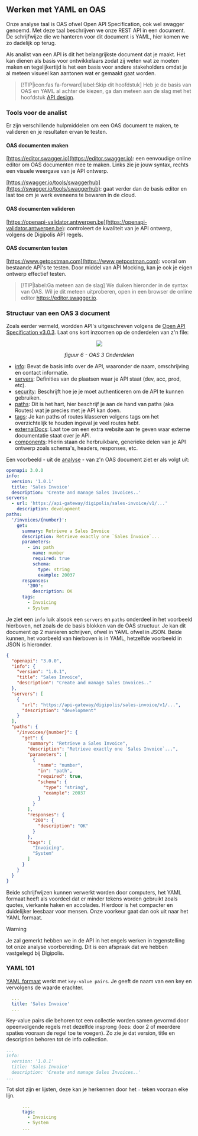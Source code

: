 ## Werken met YAML en OAS

Onze analyse taal is OAS ofwel Open API Specification, ook wel swagger genoemd. Met deze taal beschrijven we onze REST API in een document. De schrijfwijze die we hanteren voor dit document is YAML, hier komen we zo dadelijk op terug.

Als analist van een API is dit het belangrijkste document dat je maakt. Het kan dienen als basis voor ontwikkelaars zodat zij weten wat ze moeten maken en tegelijkertijd is het een basis voor andere stakeholders omdat je al meteen visueel kan aantonen wat er gemaakt gaat worden.

>[!TIP|icon:fas fa-forward|label:Skip dit hoofdstuk]
> Heb je de basis van OAS en YAML al achter de kiezen, ga dan meteen aan de slag met het hoofdstuk [API design](/content/designers/design).

### Tools voor de analist

Er zijn verschillende hulpmiddelen om een OAS document te maken, te valideren en je resultaten ervan te testen.

#### OAS documenten maken
[https://editor.swagger.io](https://editor.swagger.io): een eenvoudige online editor om OAS documenten mee te maken. Links zie je jouw syntax, rechts een visuele weergave van je API ontwerp.

[https://swagger.io/tools/swaggerhub](https://swagger.io/tools/swaggerhub): gaat verder dan de basis editor en laat toe om je werk eveneens te bewaren in de cloud.


#### OAS documenten valideren
[https://openapi-validator.antwerpen.be](https://openapi-validator.antwerpen.be): controleert de kwaliteit van je API ontwerp, volgens de Digipolis API regels.

#### OAS documenten testen
[https://www.getpostman.com](https://www.getpostman.com): vooral om bestaande API's te testen. Door middel van API Mocking, kan je ook je eigen ontwerp effectief testen.

>[!TIP|label:Ga meteen aan de slag]
> We duiken hieronder in de syntax van OAS. Wil je dit meteen uitproberen, open in een browser de online editor https://editor.swagger.io.

### Structuur van een OAS 3 document

Zoals eerder vermeld, wordden API's uitgeschreven volgens de [Open API Specification v3.0.3](https://swagger.io/specification). Laat ons kort inzoomen op de onderdelen van z'n file:

<a class="anchor" id="figuur-6"></a>
<p align="center">
  <img src="content/images/openapi3structure.png">
  <div align="center"><i>figuur 6 - OAS 3 Onderdelen</i></div>
</p>

- [info](https://github.com/OAI/OpenAPI-Specification/blob/master/versions/3.0.2.md#infoObject): Bevat de basis info over de API, waaronder de naam, omschrijving en contact informatie.
- [servers](https://swagger.io/docs/specification/api-host-and-base-path/): Definities van de plaatsen waar je API staat (dev, acc, prod, etc).
- [security](https://swagger.io/docs/specification/authentication/): Beschrijft hoe je je moet authenticeren om de API te kunnen gebruiken.
- [paths](https://swagger.io/docs/specification/paths-and-operations/): Dit is het hart, hier beschrijf je aan de hand van paths (aka Routes) wat je precies met je API kan doen.
- [tags](https://swagger.io/specification/#tagObject): Je kan paths of routes klasseren volgens tags om het overzichtelijk te houden ingeval je veel routes hebt.
- [externalDocs](https://swagger.io/specification/#externalDocumentationObject): Laat toe om een extra website aan te geven waar externe documentatie staat over je API.
- [components](https://github.com/OAI/OpenAPI-Specification/blob/master/versions/3.0.2.md#components-object): Hierin staan de herbruikbare, generieke delen van je API ontwerp zoals schema's, headers, responses, etc.

Een voorbeeld - uit de [analyse](/content/designers/analysis) - van z'n OAS document ziet er  als volgt uit:

``` yaml
openapi: 3.0.0
info:
  version: '1.0.1'
  title: 'Sales Invoice'
  description: 'Create and manage Sales Invoices..'
servers:
  - url: 'https://api-gateway/digipolis/sales-invoice/v1/...'
    description: development
paths:
  '/invoices/{number}':
    get:
      summary: Retrieve a Sales Invoice
      description: Retrieve exactly one `Sales Invoice`...
      parameters:
        - in: path
          name: number
          required: true
          schema:
            type: string
            example: 20037
      responses:
        '200':
          description: OK
      tags:
        - Invoicing
        - System
```

Je ziet een `info` luik alsook een `servers` en `paths` onderdeel in het voorbeeld hierboven, net zoals de de basis blokken van de OAS structuur. Je kan dit document op 2 manieren schrijven, ofwel in YAML ofwel in JSON. Beide kunnen, het voorbeeld van hierboven is in YAML, hetzelfde voorbeeld in JSON is hieronder.

``` json
{
  "openapi": "3.0.0",
  "info": {
    "version": "1.0.1",
    "title": "Sales Invoice",
    "description": "Create and manage Sales Invoices.."
  },
  "servers": [
    {
      "url": "https://api-gateway/digipolis/sales-invoice/v1/...",
      "description": "development"
    }
  ],
  "paths": {
    "/invoices/{number}": {
      "get": {
        "summary": "Retrieve a Sales Invoice",
        "description": "Retrieve exactly one `Sales Invoice`...",
        "parameters": [
          {
            "name": "number",
            "in": "path",
            "required": true,
            "schema": {
              "type": "string",
              "example": 20037
            }
          }
        ],
        "responses": {
          "200": {
            "description": "OK"
          }
        },
        "tags": [
          "Invoicing",
          "System"
        ]
      }
    }
  }
}
```

Beide schrijfwijzen kunnen verwerkt worden door computers, het YAML formaat heeft als voordeel dat er minder tekens worden gebruikt zoals quotes, vierkante haken en accolades. Hierdoor is het compacter en duidelijker leesbaar voor mensen. Onze voorkeur gaat dan ook uit naar het YAML formaat.

>[!WARNING]
> Je zal gemerkt hebben we in de API in het engels werken in tegenstelling tot onze analyse voorbereiding. Dit is een afspraak dat we hebben vastgelegd bij Digipolis.

### YAML 101

[YAML formaat](https://en.wikipedia.org/wiki/YAML) werkt met `key-value pairs`. Je geeft de naam van een key en vervolgens de waarde erachter.

``` yaml
  ...
  title: 'Sales Invoice'
  ...
```

Key-value pairs die behoren tot een collectie worden samen gevormd door opeenvolgende regels met dezelfde insprong  (lees: door 2 of meerdere spaties vooraan de regel toe te voegen). Zo zie je dat version, title en description behoren tot de info collection.

``` yaml
...
info:
  version: '1.0.1'
  title: 'Sales Invoice'
  description: 'Create and manage Sales Invoices..'
...
```

Tot slot zijn er lijsten, deze kan je herkennen door het `-` teken vooraan elke lijn.

``` yaml
      ...
      tags:
        - Invoicing
        - System
      ...
```

